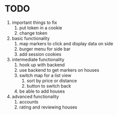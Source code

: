  TODO
 ====

 1. important things to fix
    1. put token in a cookie
    1. change token
 1. basic functionality
    1. map markers to click and display data on side
    1. burger menu for side bar
    1. add session cookies
 1. intermediate functionality
    1. hook up with backend
    1. use backend to get markers on houses
    1. switch map for a list view 
        1. sort by price or distance
        1. button to switch back
    1. be able to add houses
 1. advanced functionality
    1. accounts
    1. rating and reviewing houses


